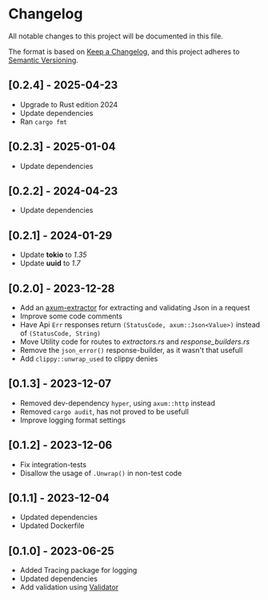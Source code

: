 # Changelog

All notable changes to this project will be documented in this file.

The format is based on [Keep a Changelog](https://keepachangelog.com/en/1.0.0/),
and this project adheres to [Semantic Versioning](https://semver.org/spec/v2.0.0.html).

## [0.2.4] - 2025-04-23
- Upgrade to Rust edition 2024
- Update dependencies
- Ran `cargo fmt`

## [0.2.3] - 2025-01-04
- Update dependencies

## [0.2.2] - 2024-04-23
- Update dependencies

## [0.2.1] - 2024-01-29
- Update **tokio** to *1.35*
- Update **uuid** to *1.7*

## [0.2.0] - 2023-12-28
- Add an [axum-extractor](https://docs.rs/axum/latest/axum/#extractors) for extracting and validating Json in a request
- Improve some code comments
- Have Api `Err` responses return `(StatusCode, axum::Json<Value>)` instead of `(StatusCode, String)`
- Move Utility code for routes to *extractors.rs* and *response_builders.rs*
- Remove the `json_error()` response-builder, as it wasn't that usefull
- Add `clippy::unwrap_used` to clippy denies

## [0.1.3] - 2023-12-07
- Removed dev-dependency `hyper`, using `axum::http` instead
- Removed `cargo audit`, has not proved to be usefull
- Improve logging format settings

## [0.1.2] - 2023-12-06
- Fix integration-tests
- Disallow the usage of `.Unwrap()` in non-test code

## [0.1.1] - 2023-12-04
- Updated dependencies
- Updated Dockerfile

## [0.1.0] - 2023-06-25
- Added Tracing package for logging
- Updated dependencies
- Add validation using [Validator](https://docs.rs/validator)
